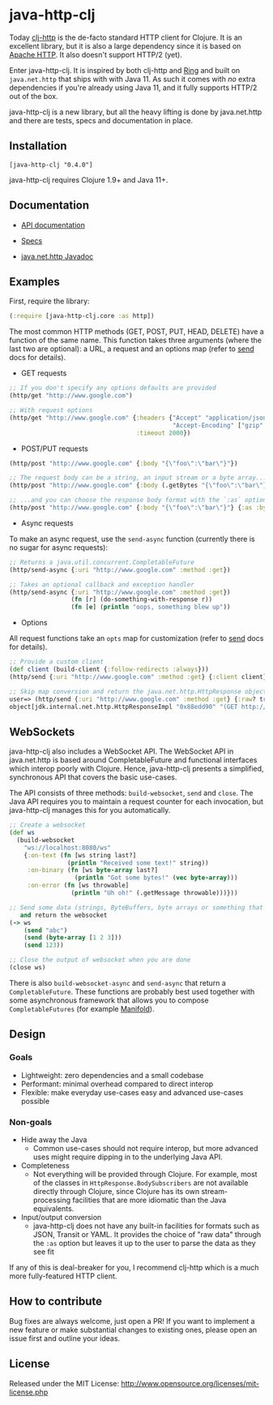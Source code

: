 # java-http-clj

Today [clj-http](https://github.com/dakrone/clj-http) is the de-facto standard HTTP client for Clojure. It is an excellent library, but it is also a large dependency since it is based on [Apache HTTP](https://hc.apache.org/httpcomponents-client-ga/). It also doesn't support HTTP/2 (yet).

Enter java-http-clj. It is inspired by both clj-http and [Ring](https://github.com/ring-clojure/ring/blob/master/SPEC) and built on `java.net.http` that ships with with Java 11. As such it comes with _no_ extra dependencies if you're already using Java 11, and it fully supports HTTP/2 out of the box.

java-http-clj is a new library, but all the heavy lifting is done by java.net.http and there are tests, specs and documentation in place.

## Installation

`[java-http-clj "0.4.0"]`

java-http-clj requires Clojure 1.9+ and Java 11+.

## Documentation

- [API documentation](https://schmee.github.io/java-http-clj/)

- [Specs](https://github.com/schmee/java-http-clj/blob/master/src/java_http_clj/core.clj#L203)

- [java.net.http Javadoc](https://docs.oracle.com/en/java/javase/11/docs/api/java.net.http/java/net/http/package-summary.html)

## Examples

First, require the library:

```clj
(:require [java-http-clj.core :as http])
```

The most common HTTP methods (GET, POST, PUT, HEAD, DELETE) have a function of the same name. This function takes three arguments (where the last two are optional): a URL, a request and an options map (refer to [send](https://schmee.github.io/java-http-clj/java-http-clj.core.html#var-send) docs for details).

- GET requests

```clj
;; If you don't specify any options defaults are provided
(http/get "http://www.google.com")

;; With request options
(http/get "http://www.google.com" {:headers {"Accept" "application/json"
                                             "Accept-Encoding" ["gzip" "deflate"]}
                                   :timeout 2000})
```

- POST/PUT requests

```clj
(http/post "http://www.google.com" {:body "{\"foo\":\"bar\"}"})

;; The request body can be a string, an input stream or a byte array...
(http/post "http://www.google.com" {:body (.getBytes "{\"foo\":\"bar\"}")})

;; ...and you can choose the response body format with the `:as` option
(http/post "http://www.google.com" {:body "{\"foo\":\"bar\"}"} {:as :byte-array})
```

- Async requests

To make an async request, use the `send-async` function (currently there is no sugar for async requests):

```clj
;; Returns a java.util.concurrent.CompletableFuture
(http/send-async {:uri "http://www.google.com" :method :get})

;; Takes an optional callback and exception handler
(http/send-async {:uri "http://www.google.com" :method :get})
                 (fn [r] (do-something-with-response r))
                 (fn [e] (println "oops, something blew up"))

```

- Options

All request functions take an `opts` map for customization (refer to [send](https://schmee.github.io/java-http-clj/java-http-clj.core.html#var-send) docs for details).

```clj
;; Provide a custom client
(def client (build-client {:follow-redirects :always}))
(http/send {:uri "http://www.google.com" :method :get} {:client client})

;; Skip map conversion and return the java.net.http.HttpResponse object
user=> (http/send {:uri "http://www.google.com" :method :get} {:raw? true})
object[jdk.internal.net.http.HttpResponseImpl "0x88edd90" "(GET http://www.google.com) 200"]
```

## WebSockets

java-http-clj also includes a WebSocket API. The WebSocket API in java.net.http is based around CompletableFuture and functional interfaces which interop poorly with Clojure. Hence, java-http-clj presents a simplified, synchronous API that covers the basic use-cases.

The API consists of three methods: `build-websocket`, `send` and `close`. The Java API requires you to maintain a request counter for each invocation, but java-http-clj manages this for you automatically.

```clj
;; Create a websocket
(def ws
  (build-websocket
    "ws://localhost:8080/ws"
    {:on-text (fn [ws string last?]
                (println "Received some text!" string))
     :on-binary (fn [ws byte-array last?]
                  (println "Got some bytes!" (vec byte-array)))
     :on-error (fn [ws throwable]
                 (println "Uh oh!" (.getMessage throwable)))}))

;; Send some data (strings, ByteBuffers, byte arrays or something that can be coerced to a string)
   and return the websocket
(-> ws
    (send "abc")
    (send (byte-array [1 2 3]))
    (send 123))

;; Close the output of websocket when you are done
(close ws)
```

There is also `build-websocket-async` and `send-async` that return a `CompletableFuture`. These functions are probably best used together with some asynchronous framework that allows you to compose `CompletableFutures` (for example [Manifold](https://github.com/ztellman/manifold)).

## Design

### Goals

- Lightweight: zero dependencies and a small codebase
- Performant: minimal overhead compared to direct interop
- Flexible: make everyday use-cases easy and advanced use-cases possible

### Non-goals

- Hide away the Java
  - Common use-cases should not require interop, but more advanced uses might require dipping in to the underlying Java API.
- Completeness
  - Not everything will be provided through Clojure. For example, most of the classes in `HttpResponse.BodySubscribers` are not available directly through Clojure, since Clojure has its own stream-processing facilities that are more idiomatic than the Java equivalents.
- Input/output conversion
  - java-http-clj does not have any built-in facilities for formats such as JSON, Transit or YAML. It provides the choice of "raw data" through the `:as` option but leaves it up to the user to parse the data as they see fit

If any of this is deal-breaker for you, I recommend clj-http which is a much more fully-featured HTTP client.

## How to contribute

Bug fixes are always welcome, just open a PR! If you want to implement a new feature or make substantial changes to existing ones, please open an issue first and outline your ideas.

## License

Released under the MIT License: http://www.opensource.org/licenses/mit-license.php
